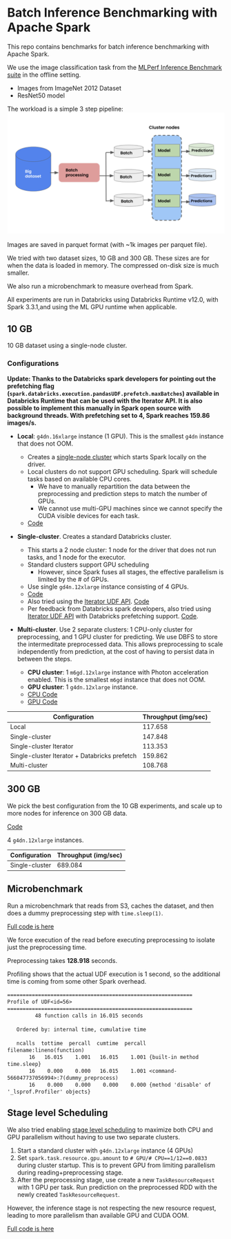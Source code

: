 # Batch Inference Benchmarking with Apache Spark

This repo contains benchmarks for batch inference benchmarking with Apache Spark.

We use the image classification task from the [MLPerf Inference Benchmark suite](https://arxiv.org/pdf/1911.02549.pdf) in the offline setting.
    
- Images from ImageNet 2012 Dataset
- ResNet50 model

The workload is a simple 3 step pipeline:
![Pipeline](../images/pipeline.png)

Images are saved in parquet format (with ~1k images per parquet file). 

We tried with two dataset sizes, 10 GB and 300 GB. These sizes are for when the data is loaded in memory. The compressed on-disk size is much smaller.

We also run a microbenchmark to measure overhead from Spark.

All experiments are run in Databricks using Databricks Runtime v12.0, with Spark 3.3.1,and using the ML GPU runtime when applicable.

## 10 GB
10 GB dataset using a single-node cluster.

### Configurations

**Update: Thanks to the Databricks spark developers for pointing out the prefetching flag (`spark.databricks.execution.pandasUDF.prefetch.maxBatches`) available in Databricks Runtime that can be used with the Iterator API. It is also possible to implement this manually in Spark open source with background threads. With prefetching set to 4, Spark reaches 159.86 images/s.**

- **Local**: `g4dn.16xlarge` instance (1 GPU). This is the smallest `g4dn` instance that does not OOM.
    - Creates a [single-node cluster](https://docs.databricks.com/clusters/single-node.html) which starts Spark locally on the driver.
    - Local clusters do not support GPU scheduling. Spark will schedule tasks based on available CPU cores.
        - We have to manually repartition the data between the preprocessing and prediction steps to match the number of GPUs.
        - We cannot use multi-GPU machines since we cannot specify the CUDA visible devices for each task.
    - [Code](code/torch-batch-inference-s3-10G-single-node.ipynb)
        
- **Single-cluster**. Creates a standard Databricks cluster.
    - This starts a 2 node cluster: 1 node for the driver that does not run tasks, and 1 node for the executor.
    - Standard clusters support GPU scheduling
        - However, since Spark fuses all stages, the effective parallelism is limited by the # of GPUs.
    - Use single `gd4n.12xlarge` instance consisting of 4 GPUs.
    - [Code](code/torch-batch-inference-s3-10G-standard.ipynb)
    - Also tried using the [Iterator UDF API](https://spark.apache.org/docs/3.1.2/api/python/reference/api/pyspark.sql.functions.pandas_udf.html#pyspark.sql.functions.pandas_udf). [Code](torch-batch-inference-s3-10G-standard-iterator.ipynb)
    - Per feedback from Databricks spark developers, also tried using [Iterator UDF API](https://spark.apache.org/docs/3.1.2/api/python/reference/api/pyspark.sql.functions.pandas_udf.html#pyspark.sql.functions.pandas_udf) with Databricks prefetching support. [Code](torch-batch-inference-s3-10G-standard-iterator-databricks-prefetch.ipynb).

- **Multi-cluster**. Use 2 separate clusters: 1 CPU-only cluster for preprocessing, and 1 GPU cluster for predicting. We use DBFS to store the intermeditate preprocessed data. This allows preprocessing to scale independently from prediction, at the cost of having to persist data in between the steps.
    - **CPU cluster**: 1 `m6gd.12xlarge` instance with Photon acceleration enabled. This is the smallest `m6gd` instance that does not OOM.
    - **GPU cluster**: 1 `g4dn.12xlarge` instance.
    - [CPU Code](code/torch-batch-inference-10G-s3-cpu-only.ipynb)
    - [GPU Code](code/torch-batch-inference-10G-s3-predict-only.ipynb)



| Configuration                                 | Throughput (img/sec) |
|-----------------------------------------------|----------------------|
| Local                                         | 117.658              |
| Single-cluster                                | 147.848              |
| Single-cluster Iterator                       | 113.353              |
| Single-cluster Iterator + Databricks prefetch | 159.862              |
| Multi-cluster                                 | 108.768              |

## 300 GB

We pick the best configuration from the 10 GB experiments, and scale up to more nodes for inference on 300 GB data.

[Code](code/torch-batch-inference-300G-s3-standard.ipynb)

4 `g4dn.12xlarge` instances.

| Configuration  | Throughput (img/sec) |
|----------------|----------------------|
| Single-cluster | 689.084              |
## Microbenchmark
Run a microbenchmark that reads from S3, caches the dataset, and then does a dummy preprocessing step with `time.sleep(1)`.

[Full code is here](code/microbenchmark.ipynb)

We force execution of the read before executing preprocessing to isolate just the preprocessing time.

Preprocessing takes **128.918** seconds.

Profiling shows that the actual UDF execution is 1 second, so the additional time is coming from some other Spark overhead.

```
============================================================
Profile of UDF<id=56>
============================================================
         48 function calls in 16.015 seconds

   Ordered by: internal time, cumulative time

   ncalls  tottime  percall  cumtime  percall filename:lineno(function)
       16   16.015    1.001   16.015    1.001 {built-in method time.sleep}
       16    0.000    0.000   16.015    1.001 <command-566047737056994>:7(dummy_preprocess)
       16    0.000    0.000    0.000    0.000 {method 'disable' of '_lsprof.Profiler' objects}
```

## Stage level Scheduling
We also tried enabling [stage level scheduling](https://books.japila.pl/apache-spark-internals/stage-level-scheduling/) to maximize both CPU and GPU parallelism without having to use two separate clusters.

1. Start a standard cluster with `g4dn.12xlarge` instance (4 GPUs)
2. Set `spark.task.resource.gpu.amount` to `# GPU/# CPU==1/12==0.0833` during cluster startup. This is to prevent GPU from limiting parallelism during reading+preprocessing stage.
3. After the preprocessing stage, use create a new `TaskResourceRequest` with 1 GPU per task. Run prediction on the preprocessed RDD with the newly created `TaskResourceRequest`.

However, the inference stage is not respecting the new resource request, leading to more parallelism than available GPU and CUDA OOM.

[Full code is here](code/torch-batch-inference-10G-stage-level-scheduling.ipynb)



